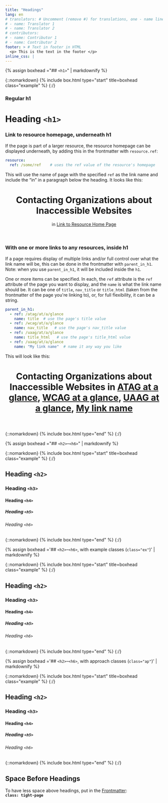 ```yaml
---
title: "Headings"
lang: en
# translators: # Uncomment (remove #) for translations, one - name line per translator.
# - name: Translator 1
# - name: Translator 2
# contributors:
# - name: Contributor 1
# - name: Contributor 2
footer: > # Text in footer in HTML
  <p> This is the text in the footer </p>
inline_css: |
---
```


{% assign boxhead ="## `<h1>`" | markdownify %}

{::nomarkdown}
{% include box.html type="start" title=boxhead class="example" %}
{:/}

### Regular h1

<h1>Heading <code>&lt;h1&gt;</code></h1>

### Link to resource homepage, underneath h1

If the page is part of a larger resource, the resource homepage can be displayed underneath, by adding this in the frontmatter with `resource.ref`: 

```yaml
resource:
  ref: /some/ref    # uses the ref value of the resource's homepage
```

This will use the name of page with the specified `ref` as the link name and include the “in” in a paragraph below the heading. It looks like this:

<header class="in-resource">
  <h1>Contacting Organizations about Inaccessible Websites</h1>
  <p>in <a href="…">Link to Resource Home Page</a></p>
</header>

### With one or more links to any resources, inside h1

If a page requires display of multiple links and/or full control over what the link name will be, this can be done in the frontmatter with `parent_in_h1`. Note: when you use `parent_in_h1`, it will be included inside the `h1`.

One or more items can be specified. In each, the `ref` attribute is the `ref` attribute of the page you want to display, and the `name` is what the link name should be. It can be one of `title`, `nav_title` or `title_html` (taken from the frontmatter of the page you're linking to), or, for full flexibility, it can be a string. 

```yaml
parent_in_h1: 
  - ref: /atag/at/a/glance
    name: title  # use the page's title value
  - ref: /wcag/at/a/glance
    name: nav_title   # use the page's nav_title value
  - ref: /uaag/at/a/glance
    name: title_html   # use the page's title_html value
  - ref: /uaag/at/a/glance
    name: "My link name"  # name it any way you like
```

This will look like this:

<header class="in-resource">
  <h1>Contacting Organizations about Inaccessible Websites
    <span class="in-resource-sub">in <a href="https://w3.org/WAI/atag/at-a-glance">ATAG at a glance</a>, <a href="https://w3.org/WAI/wcag/at-a-glance">WCAG at a glance</a>, <a href="https://w3.org/WAI/uaag/at-a-glance">UAAG at a glance</a>, <a href="https://w3.org/WAI/uaag/at-a-glance">My link name</a></span>
  </h1>
</header>

{::nomarkdown}
{% include box.html type="end" %}
{:/}

{% assign boxhead ="## `<h2>`–`<h6>`" | markdownify %}

{::nomarkdown}
{% include box.html type="start" title=boxhead class="example" %}
{:/}

<h2> Heading <code>&lt;h2&gt;</code></h2>
<h3> Heading <code>&lt;h3&gt;</code></h3>
<h4> Heading <code>&lt;h4&gt;</code></h4>
<h5> Heading <code>&lt;h5&gt;</code></h5>
<h6> Heading <code>&lt;h6&gt;</code></h6>

{::nomarkdown}
{% include box.html type="end" %}
{:/}

{% assign boxhead ='## `<h2>`–`<h6>`, with example classes (`class="ex"`)' | markdownify %}

{::nomarkdown}
{% include box.html type="start" title=boxhead class="example" %}
{:/}

<h2 class="ex"> Heading <code>&lt;h2&gt;</code></h2>
<h3 class="ex"> Heading <code>&lt;h3&gt;</code></h3>
<h4 class="ex"> Heading <code>&lt;h4&gt;</code></h4>
<h5 class="ex"> Heading <code>&lt;h5&gt;</code></h5>
<h6 class="ex"> Heading <code>&lt;h6&gt;</code></h6>

{::nomarkdown}
{% include box.html type="end" %}
{:/}

{% assign boxhead ='## `<h2>`–`<h6>`, with approach classes (`class="ap"`)' | markdownify %}

{::nomarkdown}
{% include box.html type="start" title=boxhead class="example" %}
{:/}

<h2 class="ap"> Heading <code>&lt;h2&gt;</code></h2>
<h3 class="ap"> Heading <code>&lt;h3&gt;</code></h3>
<h4 class="ap"> Heading <code>&lt;h4&gt;</code></h4>
<h5 class="ap"> Heading <code>&lt;h5&gt;</code></h5>
<h6 class="ap"> Heading <code>&lt;h6&gt;</code></h6>

{::nomarkdown}
{% include box.html type="end" %}
{:/}

## Space Before Headings

To have less space above headings, put in the [Frontmatter](https://wai-website-theme.netlify.app/writing/frontmatter/#class):
<br><strong><code>class: tight-page</code></strong>
